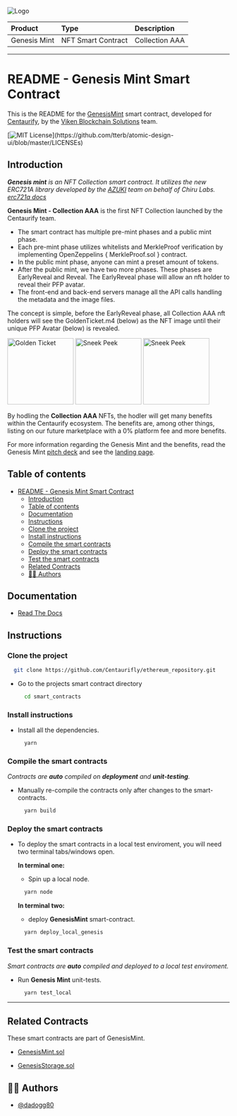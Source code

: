 ![Logo](https://www.centaurify.com/_next/image?url=%2Fimg%2Flogo%2Fcentaurify-logo.svg&w=1920&q=75)  

| Product      | Type               | Description                |
| :--------    | :-------           | :------------------------- |
| Genesis Mint | NFT Smart Contract | Collection AAA |

---

# README - Genesis Mint Smart Contract

This is the README for the [GenesisMint](https://github.com/Centaurifly/ethereum_repository/blob/merge_genesis_mint/smart_contracts/contracts/nft/genesis_mint/GenesisMint.sol) smart contract, developed for [Centaurify](https://www.centaurify.com), by the [Viken Blockchain Solutions](https://www.vikenblockchain.com) team.

[![MIT License](https://img.shields.io/apm/l/atomic-design-ui.svg?)](https://github.com/tterb/atomic-design-ui/blob/master/LICENSEs)

## Introduction


_**Genesis mint** is an NFT Collection smart contract. It utilizes the new ERC721A library developed by the [AZUKI](https://www.azuki.com/) team on behalf of Chiru Labs.  [erc721a docs](https://chiru-labs.github.io/ERC721A/#/ "ERC721A documentation")_

**Genesis Mint - Collection AAA** is the first NFT Collection launched by the Centaurify team. 
- The smart contract has multiple pre-mint phases and a public mint phase. 
- Each pre-mint phase utilizes whitelists and  MerkleProof verification by implementing  OpenZeppelins { MerkleProof.sol } contract. 
- In the public mint phase, anyone can mint a preset amount of tokens.
- After the public mint, we have two more phases. These phases are EarlyReveal and Reveal. The EarlyReveal phase will allow an nft holder to reveal their PFP avatar. 
- The front-end and back-end servers manage all the API calls handling the metadata and the image files.   

The concept is simple, before the EarlyReveal phase, all Collection AAA nft holders will see the GoldenTicket.m4 (below) as the NFT image until their unique PFP Avatar (below) is revealed. 

<p>
  <img id="img1" src="https://user-images.githubusercontent.com/41997352/188978593-a1b66272-8d90-43c1-a3ee-c7dd5472a527.png" height="150" alt="Golden Ticket">
  <img src="https://user-images.githubusercontent.com/41997352/188979996-d2a871b0-d7a2-4893-a742-9149e0254dde.jpg" height="150" width= "150" alt="Sneek Peek">
  <img src="https://user-images.githubusercontent.com/41997352/188979962-21728958-15bb-4b93-a17e-83217673643e.jpeg" height="150" width="150" alt="Sneek Peek">
</p>

By hodling the **Collection AAA** NFTs, the hodler will get many benefits within the Centaurify ecosystem. The benefits are, among other things, listing on our future marketplace with a 0% platform fee and more benefits. 

For more information regarding the Genesis Mint and the benefits, read the Genesis Mint [pitch deck]( https://www.centaurify.com/files/FINAL%20NFT%20DECK%20f_compressed.pdf "Genesis Mint - Pitch Deck") and see the [landing page](https://www.centaurify.com/whitelist "Genesis Mint landing page.").


## Table of contents

- [README - Genesis Mint Smart Contract](#readme---genesis-mint-smart-contract)
  - [Introduction](#introduction)
  - [Table of contents](#table-of-contents)
  - [Documentation](#documentation)
  - [Instructions](#instructions)
   - [Clone the project](#clone-the-project)
   - [Install instructions](#install-instructions)
   - [Compile the smart contracts](#compile-the-smart-contracts)
   - [Deploy the smart contracts](#deploy-the-smart-contracts)
   - [Test the smart contracts](#test-the-smart-contracts)
  - [Related Contracts](#related-contracts)
  - [🧑‍⚖️ Authors](#️-authors)


## Documentation

- [Read The Docs](ReadTheDocs_Genesis_Mint.md#read-the-docs---genesis-mint "Genesis Mint READTHEDOCS")


## Instructions


### Clone the project

  ```bash
    git clone https://github.com/Centaurifly/ethereum_repository.git
  ```

- Go to the projects smart contract directory

  ```bash
    cd smart_contracts
  ```


### Install instructions

- Install all the dependencies.  
  
  ```bash
    yarn
  ```  

### Compile the smart contracts

*Contracts are **auto** compiled on **deployment** and **unit-testing**.*  

- Manually re-compile the contracts only after changes to the smart-contracts.  

  ```bash
    yarn build
  ```  


### Deploy the smart contracts

- To deploy the smart contracts in a local test enviroment, you will need two terminal tabs/windows open. 

  **In terminal one:**  

  - Spin up a local node.  
  
  ```bash
    yarn node
  ```

  **In terminal two:**  

  - deploy **GenesisMint** smart-contract.  
  
  ```bash
    yarn deploy_local_genesis
  ```


### Test the smart contracts

*Smart contracts are **auto** compiled and deployed to a local test enviroment.*   

- Run **Genesis Mint** unit-tests.  
  
  ```bash
    yarn test_local
  ```

_______________________________________


## Related Contracts

These smart contracts are part of GenesisMint.

- [GenesisMint.sol](https://github.com/Centaurifly/ethereum_repository/blob/merge_genesis_mint/smart_contracts/contracts/nft/genesis_mint/GenesisMint.sol "Main NFT Smart-contract")

- [GenesisStorage.sol](https://github.com/Centaurifly/ethereum_repository/blob/merge_genesis_mint/smart_contracts/contracts/nft/genesis_mint/GenesisStorage.sol "Genesis storage Smart-contract")


## 🧑‍⚖️ Authors

- [@dadogg80](https://www.github.com/dadogg80)
